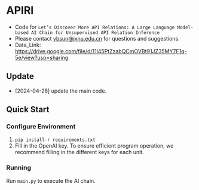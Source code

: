 # APIRI
- Code for ``Let’s Discover More API Relations: A Large Language Model-based AI Chain for Unsupervised API Relation Inference``
- Please contact ybsun@jxnu.edu.cn for questions and suggestions.
- Data_Link: https://drive.google.com/file/d/11l45PtZzabQCmOVBt91JZ35MY7F1q-5e/view?usp=sharing

## Update
- [2024-04-28] update the main code.

## Quick Start

### Configure Environment

 1. `pip install-r requirements.txt`
 2. Fill in the OpenAI key. To ensure efficient program operation, we recommend filling in the different keys for each unit.

### Running

Run `main.py` to execute the AI chain.
